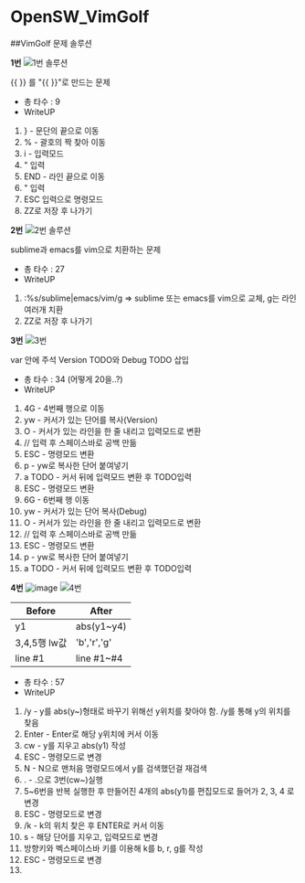 # OpenSW_VimGolf


##VimGolf 문제 솔루션

**1번**
![1번 솔루션](https://user-images.githubusercontent.com/43934522/144701855-96d20908-45c5-47a7-a91b-0f2819b84b03.gif)

{{ }} 를 "{{ }}"로 만드는 문제


+ 총 타수 : 9
+ WriteUP
1. } - 문단의 끝으로 이동 
2. % - 괄호의 짝 찾아 이동
3. i - 입력모드
4. " 입력
5. END - 라인 끝으로 이동
6. " 입력
7. ESC 입력으로 명령모드
8. ZZ로 저장 후 나가기 


**2번**
![2번 솔루션](https://user-images.githubusercontent.com/43934522/144702760-ede2617d-06f5-462d-a0b3-47d2ad3a7c2f.gif)


sublime과 emacs를 vim으로 치환하는 문제
+ 총 타수 : 27
+ WriteUP
1. :%s/sublime|emacs/vim/g => sublime 또는 emacs를 vim으로 교체, g는 라인 여러개 치환 
2. ZZ로 저장 후 나가기 

**3번**
![3번](https://user-images.githubusercontent.com/43934522/144706269-97ce5597-ae65-4e50-9a17-985dc2441c16.gif)


var 안에 주석 Version TODO와 Debug TODO 삽입
+ 총 타수 : 34 (어떻게 20을..?)
+ WriteUP
1. 4G - 4번째 행으로 이동
2. yw - 커서가 있는 단어를 복사(Version)
3. O - 커서가 있는 라인을 한 줄 내리고 입력모드로 변환
4. // 입력 후 스페이스바로 공백 만듦
5. ESC - 명령모드 변환
6. p - yw로 복사한 단어 붙여넣기
7. a TODO - 커서 뒤에 입력모드 변환 후 TODO입력
8. ESC - 명령모드 변환
9. 6G - 6번째 행 이동
10. yw - 커서가 있는 단어 복사(Debug)
11. O - 커서가 있는 라인을 한 줄 내리고 입력모드로 변환
12. // 입력 후 스페이스바로 공백 만듦
13. ESC - 명령모드 변환
14. p - yw로 복사한 단어 붙여넣기
15. a TODO - 커서 뒤에 입력모드 변환 후 TODO입력


**4번**
![image](https://user-images.githubusercontent.com/43934522/144706317-93bce532-b92a-4e6b-b337-f82bf638b214.png)
![4번](https://user-images.githubusercontent.com/43934522/144720144-41df3791-d23b-4811-a9df-ae455d3eba0d.gif)


|Before|After|
|---|---|
|y1|abs(y1~y4)|
|3,4,5행 lw값|'b','r','g'|
|line #1|line #1~#4|

+ 총 타수 : 57
+ WriteUP
1. /y - y를 abs(y~)형태로 바꾸기 위해선 y위치를 찾아야 함. /y를 통해 y의 위치를 찾음
2. Enter - Enter로 해당 y위치에 커서 이동
3. cw - y를 지우고 abs(y1) 작성
4. ESC - 명령모드로 변경
5. N - N으로 맨처음 명령모드에서 y를 검색했던걸 재검색
6. . - .으로 3번(cw~)실행
7. 5~6번을 반복 실행한 후 만들어진 4개의 abs(y1)를 편집모드로 들어가 2, 3, 4 로 변경
8. ESC - 명령모드로 변경
9. /k - k의 위치 찾은 후 ENTER로 커서 이동
10. s - 해당 단어를 지우고, 입력모드로 변경
11. 방향키와 벡스페이스바 키를 이용해 k를 b, r, g를 작성
12. ESC - 명령모드로 변경
13. 
